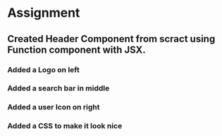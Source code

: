 # Assignment

## Created Header Component from scract using Function component with JSX.

### Added a Logo on left

### Added a search bar in middle

### Added a user Icon on right

### Added a CSS to make it look nice